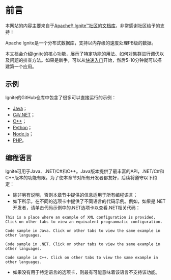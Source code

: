 # 前言
本网站的内容主要来自于[Apache® Ignite™社区](https://ignite.apache.org)的[文档库](https://apacheignite.readme.io/docs)，非常感谢社区给予的支持！

Apache Ignite是一个分布式数据库，支持以内存级的速度处理PB级的数据。

本文档会介绍Ignite的核心功能，展示了特定功能的用法、如何对集群进行调优以及问题的排查方法。如果是新手，可以从[快速入门](/doc/java/QuickStartGuide.md)开始，然后5-10分钟就可以搭建第一个应用。

## 示例
Ignite的GitHub仓库中包含了很多可以直接运行的示例：

 - [Java](https://github.com/apache/ignite/tree/master/examples)；
 - [C#/.NET](https://github.com/apache/ignite/tree/master/modules/platforms/dotnet/examples)；
 - [C++](https://github.com/apache/ignite/tree/master/modules/platforms/cpp/examples)；
 - [Python](https://github.com/apache/ignite/tree/master/modules/platforms/python/examples)；
 - [Node.js](https://github.com/apache/ignite/tree/master/modules/platforms/nodejs/examples)；
 - [PHP](https://github.com/apache/ignite/tree/master/modules/platforms/php/examples)。

## 编程语言
Ignite可用于Java、.NET/C#和C++。Java版本提供了最丰富的API，.NET/C#和C++版本的功能有限。为了使本章节对所有开发者都友好，后续将遵守以下约定：

 - 除非另有说明，否则本章节中提供的信息适用于所有编程语言；
 - 如下所示，在不同的选项卡中提供了不同语言的代码示例。例如，如果是.NET开发者，请单击代码示例中的.NET选项卡以查看.NET相关代码：

<Tabs>
<Tab title="XML">

```
This is a place where an example of XML configuration is provided.
Click on other tabs to view an equivalent programmatic configuration.
```
</Tab>

<Tab title="Java">

```
Code sample in Java. Click on other tabs to view the same example in other languages.
```
</Tab>

<Tab title="C#/.NET">

```
Code sample in .NET. Click on other tabs to view the same example in other languages.
```
</Tab>

<Tab title="C++">

```
Code sample in C++. Click on other tabs to view the same example in other languages.
```
</Tab>
</Tabs>

 - 如果没有用于特定语言的选项卡，则最有可能意味着该语言不支持该功能。

<RightPane/>